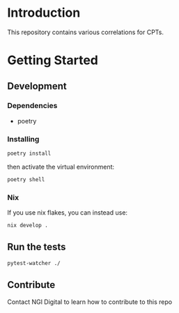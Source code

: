 # Introduction

This repository contains various correlations for CPTs.

# Getting Started

## Development 

### Dependencies

- poetry

### Installing

```bash
poetry install
```

then activate the virtual environment:

```bash
poetry shell
```

### Nix

If you use nix flakes, you can instead use:

```bash
nix develop .
```

## Run the tests

```bash
pytest-watcher ./
```

## Contribute

Contact NGI Digital to learn how to contribute to this repo

